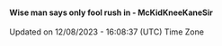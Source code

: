 #### Wise man says only fool rush in - McKidKneeKaneSir
Updated on 12/08/2023 - 16:08:37 (UTC) Time Zone
